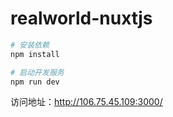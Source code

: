 # realworld-nuxtjs

```sh
# 安装依赖
npm install

# 启动开发服务
npm run dev
```
访问地址：http://106.75.45.109:3000/
